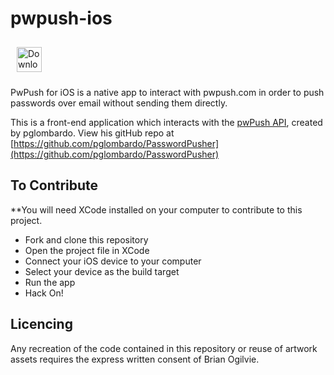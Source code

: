 # pwpush-ios

<a href="https://itunes.apple.com/us/app/pwpush/id1457356806?mt=8" target="_blank">
<img style="height:40px;display:inline-block;margin:10px;" src="https://brianogilviedesigns.netlify.com/img/app_store.svg" alt="Download on the App Store">
</a>

PwPush for iOS is a native app to interact with pwpush.com in order to push passwords over email without sending them directly. 

This is a front-end application which interacts with the [pwPush API](https://pwpush.com/), created by pglombardo. View his gitHub repo at [https://github.com/pglombardo/PasswordPusher](https://github.com/pglombardo/PasswordPusher)

## To Contribute

**You will need XCode installed on your computer to contribute to this project. 

- Fork and clone this repository
- Open the project file in XCode
- Connect your iOS device to your computer
- Select your device as the build target
- Run the app
- Hack On!

## Licencing

Any recreation of the code contained in this repository or reuse of artwork assets requires the express written consent of Brian Ogilvie.
